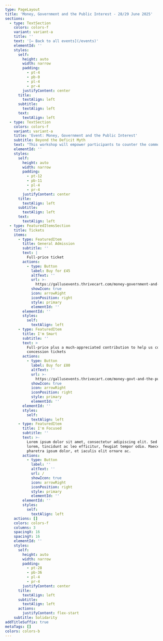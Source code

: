 ```yaml
---
type: PageLayout
title: 'Money, Government and the Public Interest - 28/29 June 2025'
sections:
  - type: TextSection
    colors: colors-f
    variant: variant-a
    title: ''
    text: '[← Back to all events](/events)'
    elementId: ''
    styles:
      self:
        height: auto
        width: narrow
        padding:
          - pt-4
          - pb-0
          - pl-4
          - pr-4
        justifyContent: center
      title:
        textAlign: left
      subtitle:
        textAlign: left
      text:
        textAlign: left
  - type: TextSection
    colors: colors-f
    variant: variant-a
    title: 'Event: Money, Government and the Public Interest'
    subtitle: Beyond the Deficit Myth
    text: "This workshop will empower participants to counter the common narrative that significant public interest investment — in healthcare, education, climate action, whatever is needed — is unaffordable or must be paid for by implementing austerity measures.\n\n**Dates:** 28-29 June, 2025\n\n**Location:** Space4, [113-115 Fonthill Road](https://maps.app.goo.gl/RJ3Phpw1kvT42Eab9), Finsbury Park, London N4 3HH\n\n**Course outline:** The program will comprise a series of introductory talks and participatory group discussions based on short articles and case studies relating to the nature of money and the role of the National Budget.\n\n**Facilitator:** [Associate Professor\_Steven Hail](https://www.linkedin.com/in/steven-hail-27b7b910), Lecturer at Torrens University Australia and Economist at Modern Money Lab.\n\n###### *DAY ONE*\n\n9:30am—10:00am Registration\n\n10:00am—11:00am Part 1: Money - what it is and where it came from.\n\n11:00am—11:30am Morning tea break\n\n11:30am—12:30pm Part 2: The power of the purse - national budgeting.\n\n12:30pm—1:30pm Lunch break\n\n1:30pm—2:30pm Part 3: The big bad wolf - sources of inflation.\n\n2:30pm—3:00pm Afternoon tea break\n\n3:00pm — 4:30pm Part 4: [FINDING THE MONEY](https://findingmoneyfilm.com/) documentary screening.\n\nEvening Social\n\n###### *DAY TWO*\n\n9:30am—10:00am Optional Q\\&A from Finding The Money\n\n10:00am—11:00am Part 5: The Bank of England - what it can do and what it can't.\n\n11:00am—11:30am Morning tea break\n\n11:30am—12:30pm Part 6: Private money creation, financial resilience and financial fragility.\n\n12:30pm—1:30pm Lunch break\n\n1:30pm—2:30pm Part 7: Exchange rates and international debt.\n\n2:30pm—3:00pm Afternoon tea break\n\n3:00pm—4:00pm Part 8: Things you and I could do next.\n\n"
    elementId: ''
    styles:
      self:
        height: auto
        width: narrow
        padding:
          - pt-12
          - pb-11
          - pl-4
          - pr-4
        justifyContent: center
      title:
        textAlign: left
      subtitle:
        textAlign: left
      text:
        textAlign: left
  - type: FeaturedItemsSection
    title: Tickets
    items:
      - type: FeaturedItem
        title: General Admission
        subtitle: ''
        text: |
          Full-price ticket
        actions:
          - type: Button
            label: Buy for £45
            altText: ''
            url: >-
              https://gallusevents.thrivecart.com/money-government-and-the-public-interest/
            showIcon: true
            icon: arrowRight
            iconPosition: right
            style: primary
            elementId: ''
        elementId: ''
        styles:
          self:
            textAlign: left
      - type: FeaturedItem
        title: I'm Smart
        subtitle: ''
        text: >
          Full-price plus a much-appreciated contribution to help us cover
          concession tickets
        actions:
          - type: Button
            label: Buy for £80
            altText: ''
            url: >-
              https://gallusevents.thrivecart.com/money-govt-and-the-public-interest-sol/
            showIcon: true
            icon: arrowRight
            iconPosition: right
            style: primary
            elementId: ''
        elementId: ''
        styles:
          self:
            textAlign: left
      - type: FeaturedItem
        title: I'm Focused
        subtitle: ''
        text: >-
          Lorem ipsum dolor sit amet, consectetur adipiscing elit. Sed ante
          lorem, tincidunt ac leo efficitur, feugiat tempor odio. Maecenas
          pharetra ipsum dolor, et iaculis elit ornare ac.
        actions:
          - type: Button
            label: ''
            altText: ''
            url: /
            showIcon: true
            icon: arrowRight
            iconPosition: right
            style: primary
            elementId: ''
        elementId: ''
        styles:
          self:
            textAlign: left
    actions: []
    colors: colors-f
    columns: 3
    spacingX: 16
    spacingY: 16
    elementId: ''
    styles:
      self:
        height: auto
        width: narrow
        padding:
          - pt-28
          - pb-36
          - pl-4
          - pr-4
        justifyContent: center
      title:
        textAlign: left
      subtitle:
        textAlign: left
      actions:
        justifyContent: flex-start
    subtitle: Solidarity
addTitleSuffix: true
metaTags: []
colors: colors-b
---
```

